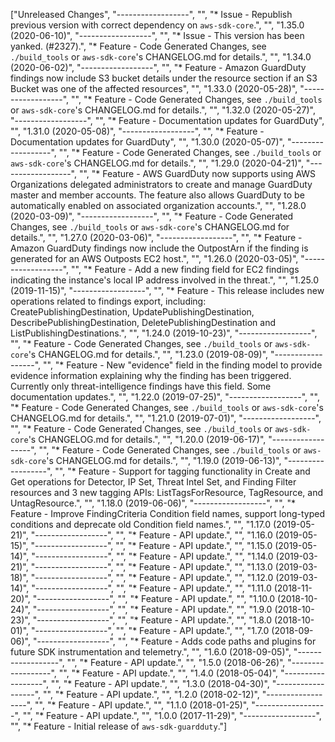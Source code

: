["Unreleased Changes", "------------------", "", "* Issue - Republish previous version with correct dependency on `aws-sdk-core`.", "", "1.35.0 (2020-06-10)", "------------------", "", "* Issue - This version has been yanked. (#2327).", "* Feature - Code Generated Changes, see `./build_tools` or `aws-sdk-core`'s CHANGELOG.md for details.", "", "1.34.0 (2020-06-02)", "------------------", "", "* Feature - Amazon GuardDuty findings now include S3 bucket details under the resource section if an S3 Bucket was one of the affected resources", "", "1.33.0 (2020-05-28)", "------------------", "", "* Feature - Code Generated Changes, see `./build_tools` or `aws-sdk-core`'s CHANGELOG.md for details.", "", "1.32.0 (2020-05-27)", "------------------", "", "* Feature - Documentation updates for GuardDuty", "", "1.31.0 (2020-05-08)", "------------------", "", "* Feature - Documentation updates for GuardDuty", "", "1.30.0 (2020-05-07)", "------------------", "", "* Feature - Code Generated Changes, see `./build_tools` or `aws-sdk-core`'s CHANGELOG.md for details.", "", "1.29.0 (2020-04-21)", "------------------", "", "* Feature - AWS GuardDuty now supports using AWS Organizations delegated administrators to create and manage GuardDuty master and member accounts.  The feature also allows GuardDuty to be automatically enabled on associated organization accounts.", "", "1.28.0 (2020-03-09)", "------------------", "", "* Feature - Code Generated Changes, see `./build_tools` or `aws-sdk-core`'s CHANGELOG.md for details.", "", "1.27.0 (2020-03-06)", "------------------", "", "* Feature - Amazon GuardDuty findings now include the OutpostArn if the finding is generated for an AWS Outposts EC2 host.", "", "1.26.0 (2020-03-05)", "------------------", "", "* Feature - Add a new finding field for EC2 findings indicating the instance's local IP address involved in the threat.", "", "1.25.0 (2019-11-15)", "------------------", "", "* Feature - This release includes new operations related to findings export, including: CreatePublishingDestination, UpdatePublishingDestination, DescribePublishingDestination, DeletePublishingDestination and ListPublishingDestinations.", "", "1.24.0 (2019-10-23)", "------------------", "", "* Feature - Code Generated Changes, see `./build_tools` or `aws-sdk-core`'s CHANGELOG.md for details.", "", "1.23.0 (2019-08-09)", "------------------", "", "* Feature - New \"evidence\" field in the finding model to provide evidence information explaining why the finding has been triggered. Currently only threat-intelligence findings have this field. Some documentation updates.", "", "1.22.0 (2019-07-25)", "------------------", "", "* Feature - Code Generated Changes, see `./build_tools` or `aws-sdk-core`'s CHANGELOG.md for details.", "", "1.21.0 (2019-07-01)", "------------------", "", "* Feature - Code Generated Changes, see `./build_tools` or `aws-sdk-core`'s CHANGELOG.md for details.", "", "1.20.0 (2019-06-17)", "------------------", "", "* Feature - Code Generated Changes, see `./build_tools` or `aws-sdk-core`'s CHANGELOG.md for details.", "", "1.19.0 (2019-06-13)", "------------------", "", "* Feature - Support for tagging functionality in Create and Get operations for Detector, IP Set, Threat Intel Set, and Finding Filter resources and 3 new tagging APIs: ListTagsForResource, TagResource, and UntagResource.", "", "1.18.0 (2019-06-06)", "------------------", "", "* Feature - Improve FindingCriteria Condition field names, support long-typed conditions and deprecate old Condition field names.", "", "1.17.0 (2019-05-21)", "------------------", "", "* Feature - API update.", "", "1.16.0 (2019-05-15)", "------------------", "", "* Feature - API update.", "", "1.15.0 (2019-05-14)", "------------------", "", "* Feature - API update.", "", "1.14.0 (2019-03-21)", "------------------", "", "* Feature - API update.", "", "1.13.0 (2019-03-18)", "------------------", "", "* Feature - API update.", "", "1.12.0 (2019-03-14)", "------------------", "", "* Feature - API update.", "", "1.11.0 (2018-11-20)", "------------------", "", "* Feature - API update.", "", "1.10.0 (2018-10-24)", "------------------", "", "* Feature - API update.", "", "1.9.0 (2018-10-23)", "------------------", "", "* Feature - API update.", "", "1.8.0 (2018-10-01)", "------------------", "", "* Feature - API update.", "", "1.7.0 (2018-09-06)", "------------------", "", "* Feature - Adds code paths and plugins for future SDK instrumentation and telemetry.", "", "1.6.0 (2018-09-05)", "------------------", "", "* Feature - API update.", "", "1.5.0 (2018-06-26)", "------------------", "", "* Feature - API update.", "", "1.4.0 (2018-05-04)", "------------------", "", "* Feature - API update.", "", "1.3.0 (2018-04-30)", "------------------", "", "* Feature - API update.", "", "1.2.0 (2018-02-12)", "------------------", "", "* Feature - API update.", "", "1.1.0 (2018-01-25)", "------------------", "", "* Feature - API update.", "", "1.0.0 (2017-11-29)", "------------------", "", "* Feature - Initial release of `aws-sdk-guardduty`."]